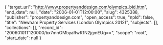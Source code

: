 {
  "target_url": "http://www.propertyanddesign.com/olympics_bid.htm", 
  "end_date": null, 
  "date": "2006-01-01T12:00:00", 
  "slug": 4325388, 
  "publisher": "propertyanddesign.com", 
  "open_access": true, 
  "npld": false, 
  "title": "Newham Property Services (London Olympics 2012)", 
  "subjects": [], 
  "collections": [], 
  "record_id": "20060101T120000/bx7mnOMbyaRwR1N2jgmEUg==", 
  "scope": "root", 
  "start_date": null
}

